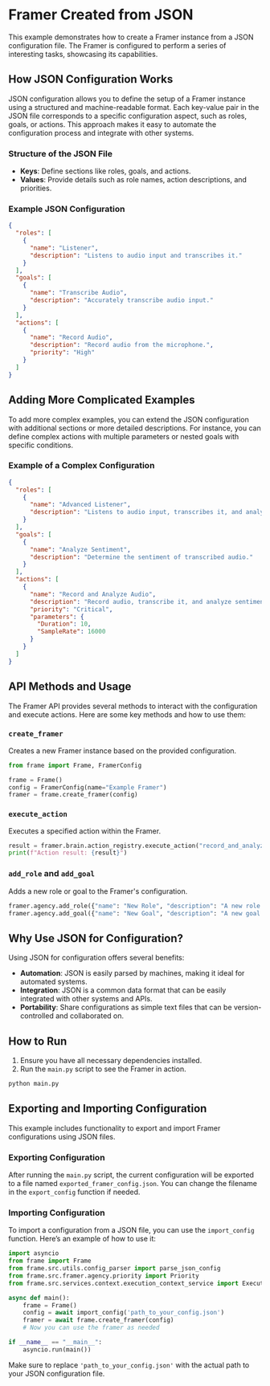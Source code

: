 # Framer Created from JSON

This example demonstrates how to create a Framer instance from a JSON configuration file. The Framer is configured to perform a series of interesting tasks, showcasing its capabilities.

## How JSON Configuration Works

JSON configuration allows you to define the setup of a Framer instance using a structured and machine-readable format. Each key-value pair in the JSON file corresponds to a specific configuration aspect, such as roles, goals, or actions. This approach makes it easy to automate the configuration process and integrate with other systems.

### Structure of the JSON File

- **Keys**: Define sections like roles, goals, and actions.
- **Values**: Provide details such as role names, action descriptions, and priorities.

### Example JSON Configuration

```json
{
  "roles": [
    {
      "name": "Listener",
      "description": "Listens to audio input and transcribes it."
    }
  ],
  "goals": [
    {
      "name": "Transcribe Audio",
      "description": "Accurately transcribe audio input."
    }
  ],
  "actions": [
    {
      "name": "Record Audio",
      "description": "Record audio from the microphone.",
      "priority": "High"
    }
  ]
}
```

## Adding More Complicated Examples

To add more complex examples, you can extend the JSON configuration with additional sections or more detailed descriptions. For instance, you can define complex actions with multiple parameters or nested goals with specific conditions.

### Example of a Complex Configuration

```json
{
  "roles": [
    {
      "name": "Advanced Listener",
      "description": "Listens to audio input, transcribes it, and analyzes sentiment."
    }
  ],
  "goals": [
    {
      "name": "Analyze Sentiment",
      "description": "Determine the sentiment of transcribed audio."
    }
  ],
  "actions": [
    {
      "name": "Record and Analyze Audio",
      "description": "Record audio, transcribe it, and analyze sentiment.",
      "priority": "Critical",
      "parameters": {
        "Duration": 10,
        "SampleRate": 16000
      }
    }
  ]
}
```

## API Methods and Usage

The Framer API provides several methods to interact with the configuration and execute actions. Here are some key methods and how to use them:

### `create_framer`

Creates a new Framer instance based on the provided configuration.

```python
from frame import Frame, FramerConfig

frame = Frame()
config = FramerConfig(name="Example Framer")
framer = frame.create_framer(config)
```

### `execute_action`

Executes a specified action within the Framer.

```python
result = framer.brain.action_registry.execute_action("record_and_analyze_audio")
print(f"Action result: {result}")
```

### `add_role` and `add_goal`

Adds a new role or goal to the Framer's configuration.

```python
framer.agency.add_role({"name": "New Role", "description": "A new role description"})
framer.agency.add_goal({"name": "New Goal", "description": "A new goal description"})
```

## Why Use JSON for Configuration?

Using JSON for configuration offers several benefits:

- **Automation**: JSON is easily parsed by machines, making it ideal for automated systems.
- **Integration**: JSON is a common data format that can be easily integrated with other systems and APIs.
- **Portability**: Share configurations as simple text files that can be version-controlled and collaborated on.

## How to Run

1. Ensure you have all necessary dependencies installed.
2. Run the `main.py` script to see the Framer in action.

```bash
python main.py
```

## Exporting and Importing Configuration

This example includes functionality to export and import Framer configurations using JSON files.

### Exporting Configuration

After running the `main.py` script, the current configuration will be exported to a file named `exported_framer_config.json`. You can change the filename in the `export_config` function if needed.

### Importing Configuration

To import a configuration from a JSON file, you can use the `import_config` function. Here’s an example of how to use it:

```python
import asyncio
from frame import Frame
from frame.src.utils.config_parser import parse_json_config
from frame.src.framer.agency.priority import Priority
from frame.src.services.context.execution_context_service import ExecutionContext

async def main():
    frame = Frame()
    config = await import_config('path_to_your_config.json')
    framer = await frame.create_framer(config)
    # Now you can use the framer as needed

if __name__ == "__main__":
    asyncio.run(main())
```

Make sure to replace `'path_to_your_config.json'` with the actual path to your JSON configuration file.

